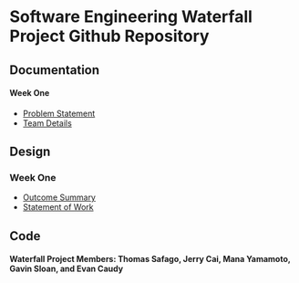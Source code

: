 # Software Engineering Waterfall Project Github Repository

## Documentation
#### Week One
- [Problem Statement](https://github.com/kiffit/waterfall-project/blob/main/Documentation/Problem%20Statement.md)
- [Team Details](https://github.com/kiffit/waterfall-project/blob/main/Documentation/Team%20Details.md)

## Design
### Week One
- [Outcome Summary](https://github.com/kiffit/waterfall-project/blob/main/Design/Outcome_Summary.md)
- [Statement of Work](https://github.com/kiffit/waterfall-project/blob/main/Design/Statement_of_Work.md)

## Code



#### Waterfall Project Members: Thomas Safago, Jerry Cai, Mana Yamamoto, Gavin Sloan, and Evan Caudy

